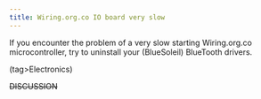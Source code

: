 ```yaml
---
title: Wiring.org.co IO board very slow
---
```

If you encounter the problem of a very slow starting Wiring.org.co microcontroller, try to uninstall your (BlueSoleil) BlueTooth drivers.

(tag>Electronics)


~~DISCUSSION~~
